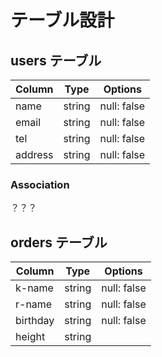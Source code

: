 # テーブル設計

## users テーブル

| Column   | Type   | Options     |
| -------- | ------ | ----------- |
| name     | string | null: false |
| email    | string | null: false |
| tel      | string | null: false |
| address  | string | null: false |

### Association

？？？

## orders テーブル

| Column   | Type   | Options     |
| -------- | ------ | ----------- |
| k-name   | string | null: false |
| r-name   | string | null: false |
| birthday | string | null: false |
| height   | string |             |
